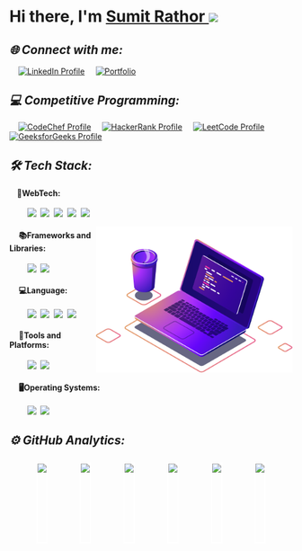# Hi there, I'm <a href="https://www.sumitrathor.rf.gd" target="_blank"> Sumit Rathor </a> <img src="https://media.giphy.com/media/hvRJCLFzcasrR4ia7z/giphy.gif" height="25px">

## _🌐 Connect with me:_
&nbsp;&nbsp;&nbsp;&nbsp;<a href="https://www.linkedin.com/in/sumitrathor"><img src="https://img.shields.io/badge/LinkedIn-0A66C2?style=for-the-badge&logo=linkedin&logoColor=white" alt="LinkedIn Profile"></a>
&nbsp;&nbsp;&nbsp;&nbsp;<a href="https://sumitrathor.rf.gd/" targert="_main"><img src="https://img.shields.io/badge/Portfolio-red?style=for-the-badge&logo=google-chrome&logoColor=white" alt="Portfolio"></a>

## _💻 Competitive Programming:_
&nbsp;&nbsp;&nbsp;&nbsp;<a href="https://www.codechef.com/users/sumitrathor"><img src="https://img.shields.io/badge/CodeChef-%2364371b?style=for-the-badge&logo=codechef&logoColor=white" alt="CodeChef Profile"></a>
&nbsp;&nbsp;&nbsp;&nbsp;<a href="https://www.hackerrank.com/profile/sumitrathor" target="_blank"><img src="https://img.shields.io/badge/HackerRank-%231BA94C?style=for-the-badge&logo=hackerrank&logoColor=white" alt="HackerRank Profile"></a>
&nbsp;&nbsp;&nbsp;&nbsp;<a href="https://leetcode.com/u/SumitRathor/" target="_blank"><img src="https://img.shields.io/badge/LeetCode-000000?style=for-the-badge&logo=leetcode&logoColor=ffa116" alt="LeetCode Profile"></a>
&nbsp;&nbsp;&nbsp;&nbsp;<a href="https://www.geeksforgeeks.org/user/sumitrathor/" target="_blank"><img src="https://img.shields.io/badge/GeeksforGeeks-%230F9D58?style=for-the-badge&logo=geeksforgeeks&logoColor=white" alt="GeeksforGeeks Profile"></a>

## _🛠 Tech Stack:_
#### &nbsp;&nbsp;&nbsp;&nbsp;📝WebTech: 
&nbsp;&nbsp;&nbsp;&nbsp;&nbsp;&nbsp;&nbsp;&nbsp;<img src="https://img.shields.io/badge/-HTML5-DE5934?logo=HTML5&logoColor=white&style=flat">&nbsp;
<img src="https://img.shields.io/badge/-CSS3-2275B2?logo=CSS3&logoColor=white&style=flat">&nbsp;
<img src="https://img.shields.io/badge/-JavaScript-437CAC?logo=JavaScript&logoColor=white&style=flat">&nbsp;
<img src="https://img.shields.io/badge/-PHP-8C8C8C?logo=php&logoColor=white&style=flat">&nbsp;
<img src="https://img.shields.io/badge/-MySQL-4479A1?logo=mysql&logoColor=white&style=flat">&nbsp;

<img src="https://github.com/sumitrathor1/sumitrathor1/blob/main/assets/illustration.png" min-width="300px" max-width="300px" width="350px" align="right">   

#### &nbsp;&nbsp;&nbsp;&nbsp; 📚Frameworks and Libraries:
&nbsp;&nbsp;&nbsp;&nbsp;&nbsp;&nbsp;&nbsp;&nbsp;<img src="https://img.shields.io/badge/-Bootstrap-563D7C?logo=bootstrap&logoColor=white&style=flat">&nbsp;
<img src="https://img.shields.io/badge/-React-0E7ACE?logo=React&logoColor=white&style=flat">&nbsp;

#### &nbsp;&nbsp;&nbsp;&nbsp; 💻Language: 
&nbsp;&nbsp;&nbsp;&nbsp;&nbsp;&nbsp;&nbsp;&nbsp;<img src="https://img.shields.io/badge/-C-00599C?logo=c&logoColor=white&style=flat">&nbsp;
<img src="https://img.shields.io/badge/-C++-00599C?logo=cplusplus&logoColor=white&style=flat">&nbsp;
<img src="https://img.shields.io/badge/-Python-3776AB?logo=python&logoColor=white&style=flat">&nbsp;
<img src="https://img.shields.io/badge/-Java-DE1D2D?logo=java&logoColor=white&style=flat">&nbsp;

#### &nbsp;&nbsp;&nbsp;&nbsp; 🧰Tools and Platforms: 
&nbsp;&nbsp;&nbsp;&nbsp;&nbsp;&nbsp;&nbsp;&nbsp;<img src="https://img.shields.io/badge/-VS%20Code-25AEF4?logo=visualstudio&logoColor=white&style=flat">&nbsp;
<img src="https://img.shields.io/badge/-Git-orange?logo=Git&logoColor=white&style=flat">


#### &nbsp;&nbsp;&nbsp;&nbsp; 🖥️Operating Systems:
&nbsp;&nbsp;&nbsp;&nbsp;&nbsp;&nbsp;&nbsp;&nbsp;<img src="https://img.shields.io/badge/-Windows-0F7BCF?logo=Windows&logoColor=white&style=flat">  
<img src="https://img.shields.io/badge/-Linux-EDBD2B?logo=Linux&logoColor=black&style=flat"> 

## _⚙️ GitHub Analytics:_
<div align="center" style="display: flex; justify-content: space-evenly; align-items: center; flex-wrap: wrap;">
  <img src="https://github-profile-summary-cards.vercel.app/api/cards/profile-details?username=sumitrathor1&theme=dark&hide_border=false" style="margin: 10px; border: 2px solid white; height: 140px;">
  <img src="https://github-readme-streak-stats.herokuapp.com/?user=sumitrathor1&theme=dark&hide_border=false" style="margin: 10px; border: 2px solid white; height: 140px;">
  <img src="https://github-profile-summary-cards.vercel.app/api/cards/stats?username=sumitrathor1&theme=dark&hide_border=false" style="margin: 10px; border: 2px solid white; height: 140px;">
  <img src="https://github-readme-stats.vercel.app/api/top-langs/?username=sumitrathor1&theme=dark&hide_border=false&include_all_commits=false&count_private=false&layout=compact" style="margin: 10px; border: 2px solid white; height: 140px;">
  <img src="https://github-profile-summary-cards.vercel.app/api/cards/most-commit-language?username=sumitrathor1&theme=dark" style="margin: 10px; border: 2px solid white; height: 140px;">
  <img src="https://github-profile-summary-cards.vercel.app/api/cards/repos-per-language?username=sumitrathor1&theme=dark" style="margin: 10px; border: 2px solid white; height: 140px;">
</div>
